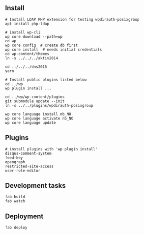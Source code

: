 ## Install
    # Install LDAP PHP extension for testing wpdirauth-posixgroup
    apt install php-ldap
    
    # install wp-cli
    wp core download --path=wp
    cd wp
    wp core config  # create db first
    wp core install  # needs initial credentials
    cd wp-content/themes
    ln -s ../../../aktiv2014
    
    cd ../../../dns2015
    yarn
    
    # Install public plugins listed below
    cd ../wp
    wp plugin install ...
    
    cd ../wp/wp-content/plugins
    git submodule update --init
    ln -s ../../plugins/wpdirauth-posixgroup
    
    wp core language install nb_NO
    wp core language activate nb_NO
    wp core language update

## Plugins
    # install plugins with 'wp plugin install'
    disqus-comment-system
    feed-key
    opengraph
    restricted-site-access
    user-role-editor

## Development tasks
    fab build
    fab watch
    
## Deployment
    fab deploy
